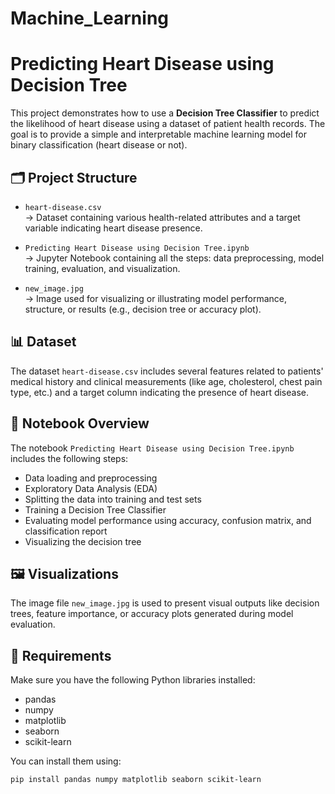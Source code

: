 # Machine_Learning
# Predicting Heart Disease using Decision Tree

This project demonstrates how to use a **Decision Tree Classifier** to predict the likelihood of heart disease using a dataset of patient health records. The goal is to provide a simple and interpretable machine learning model for binary classification (heart disease or not).

## 🗂️ Project Structure

- `heart-disease.csv`  
  → Dataset containing various health-related attributes and a target variable indicating heart disease presence.

- `Predicting Heart Disease using Decision Tree.ipynb`  
  → Jupyter Notebook containing all the steps: data preprocessing, model training, evaluation, and visualization.

- `new_image.jpg`  
  → Image used for visualizing or illustrating model performance, structure, or results (e.g., decision tree or accuracy plot).


## 📊 Dataset

The dataset `heart-disease.csv` includes several features related to patients' medical history and clinical measurements (like age, cholesterol, chest pain type, etc.) and a target column indicating the presence of heart disease.

## 📒 Notebook Overview

The notebook `Predicting Heart Disease using Decision Tree.ipynb` includes the following steps:
- Data loading and preprocessing
- Exploratory Data Analysis (EDA)
- Splitting the data into training and test sets
- Training a Decision Tree Classifier
- Evaluating model performance using accuracy, confusion matrix, and classification report
- Visualizing the decision tree

## 🖼️ Visualizations

The image file `new_image.jpg` is used to present visual outputs like decision trees, feature importance, or accuracy plots generated during model evaluation.

## 📌 Requirements

Make sure you have the following Python libraries installed:
- pandas
- numpy
- matplotlib
- seaborn
- scikit-learn

You can install them using:

```bash
pip install pandas numpy matplotlib seaborn scikit-learn
